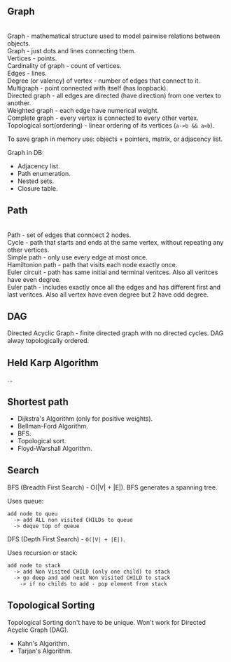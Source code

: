 Graph
-

<br>Graph - mathematical structure used to model pairwise relations between objects.
<br>Graph - just dots and lines connecting them.
<br>Vertices - points.
<br>Cardinality of graph - count of vertices.
<br>Edges - lines.
<br>Degree (or valency) of vertex - number of edges that connect to it.
<br>Multigraph - point connected with itself (has loopback).
<br>Directed graph - all edges are directed (have direction) from one vertex to another.
<br>Weighted graph - each edge have numerical weight.
<br>Complete graph - every vertex is connected to every other vertex.
<br>Topological sort(ordering) - linear ordering of its vertices (`a->b && a<b`).

To save graph in memory use: objects + pointers, matrix, or adjacency list.

Graph in DB:
* Adjacency list.
* Path enumeration.
* Nested sets.
* Closure table.

## Path

<br>Path - set of edges that conncect 2 nodes.
<br>Cycle - path that starts and ends at the same vertex, without repeating any other vertices.
<br>Simple path - only use every edge at most once.
<br>Hamiltonion path - path that visits each node exactly once.
<br>Euler circuit - path has same initial and terminal veritces. Also all veritces have even degree.
<br>Euler path - includes exactly once all the edges and has different first and last veritces.
Also all vertex have even degree but 2 have odd degree.

## DAG

Directed Acyclic Graph -  finite directed graph with no directed cycles.
DAG alway topologically ordered.

## Held Karp Algorithm

...

## Shortest path

* Dijkstra's Algorithm (only for positive weights).
* Bellman-Ford Algorithm.
* BFS.
* Topological sort.
* Floyd-Warshall Algorithm.

## Search

BFS (Breadth First Search) - O(|V| + |E|).
BFS generates a spanning tree.

Uses queue:
````
add node to queu
  -> add ALL non visited CHILDs to queue
  -> deque top of queue
````

DFS (Depth First Search) - `O(|V| + |E|)`.

Uses recursion or stack:
````
add node to stack
  -> add Non Visited CHILD (only one child) to stack
  -> go deep and add next Non Visited CHILD to stack
    -> if no childs to add - pop element from stack
````

## Topological Sorting

Topological Sorting don't have to be unique.
Won't work for Directed Acyclic Graph (DAG).

* Kahn's Algorithm.
* Tarjan's Algorithm.
